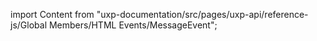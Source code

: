 
import Content from "uxp-documentation/src/pages/uxp-api/reference-js/Global Members/HTML Events/MessageEvent";

<Content query="product=photoshop"/>
